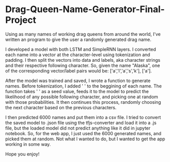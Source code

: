 # Drag-Queen-Name-Generator-Final-Project
Using as many names of working drag queens from around the world, I've written an program to give the user a randomly generated drag name.

I developed a model with both LSTM and SimpleRNN layers. I converted each name into a vector at the character-level using tokenization and padding. I then split the vectors into data and labels, aka character strings and their respective following character. So, given the name "Alaska", one of the corresponding vector/label pairs would be: ['a','l','a','s','k'], ['a']. 

After the model was trained and saved, I wrote a function to generate names. Before tokenization, I added ' ' to the beggining of each name. The function takes ' ' as a seed value, feeds it to the model to predict the likelihood of any possible following character, and picking one at random with those probabilities. It then continues this process, randomly choosing the next character based on the previous characters.

I then predicted 6000 names and put them into a csv file. I tried to convert the saved model to .json file using the tfjs-converter and load it into a .js file, but the loaded model did not predict anything like it did in jupyter notebook. So, for the web app, I just used the 6000 generated names, and picked them at random. Not what I wanted to do, but I wanted to get the app working in some way.

Hope you enjoy!